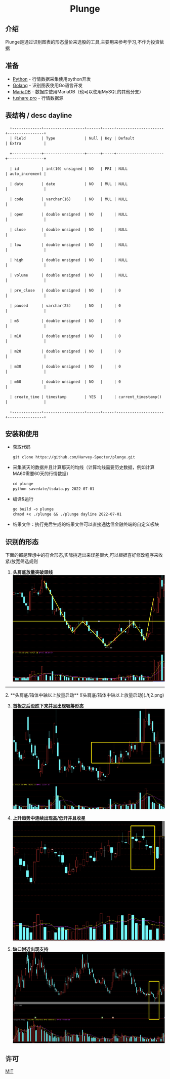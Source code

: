 <div align="center">
<h1>Plunge</h1>
</div>

<!-- **中文** |  [日文](./README.JP.md) -->

## 介绍

Plunge是通过识别图表的形态量价来选股的工具,主要用来参考学习,不作为投资依据

## 准备

- [Python](https://www.python.org/) - 行情数据采集使用python开发
- [Golang](https://go.dev/) - 识别图表使用Go语言开发
- [MariaDB](https://mariadb.org/) - 数据库使用MariaDB（也可以使用MySQL的其他分支）
- [tushare.pro](https://tushare.pro/) - 行情数据源

## 表结构 / desc dayline

      +-------------+------------------+------+-----+---------------------+----------------+
      | Field       | Type             | Null | Key | Default             | Extra          |

      +-------------+------------------+------+-----+---------------------+----------------+

      | id          | int(10) unsigned | NO   | PRI | NULL                | auto_increment |

      | date        | date             | NO   | MUL | NULL                |                |

      | code        | varchar(16)      | NO   | MUL | NULL                |                |

      | open        | double unsigned  | NO   |     | NULL                |                |

      | close       | double unsigned  | NO   |     | NULL                |                |

      | low         | double unsigned  | NO   |     | NULL                |                |

      | high        | double unsigned  | NO   |     | NULL                |                |

      | volume      | double unsigned  | NO   |     | NULL                |                |

      | pre_close   | double unsigned  | NO   |     | 0                   |                |

      | paused      | varchar(25)      | NO   |     | 0                   |                |

      | m5          | double unsigned  | NO   |     | 0                   |                |

      | m10         | double unsigned  | NO   |     | 0                   |                |

      | m20         | double unsigned  | NO   |     | 0                   |                |

      | m30         | double unsigned  | NO   |     | 0                   |                |

      | m60         | double unsigned  | NO   |     | 0                   |                |

      | create_time | timestamp        | YES  |     | current_timestamp() |                |

      +-------------+------------------+------+-----+---------------------+----------------+

## 安装和使用
- 获取代码  

      git clone https://github.com/Harvey-Specter/plunge.git
- 采集某天的数据并且计算那天的均线（计算均线需要历史数据，例如计算MA60需要60天的行情数据）

      cd plunge
      python savedate/tsdata.py 2022-07-01
- 编译&运行

      go build -o plunge
      chmod +x ./plunge && ./plunge dayline 2022-07-01

- 结果文件：执行完后生成的结果文件可以直接通达信金融终端的自定义板块
      
## 识别的形态
下面的都是理想中的符合形态,实际挑选出来误差很大,可以根据喜好修改程序来收紧/放宽筛选规则

1.	**头肩底放量突破颈线**    
   ![头肩底突破1](./tj1.png)  

<hr></hr>
2.	**头肩底/箱体中轴以上放量启动**  
   ![头肩底/箱体中轴以上放量启动](./tj2.png)

3.	**首板之后没跌下来并且出现吸筹形态**  
   ![吸筹](./xc.png)

4.	**上升趋势中连续出现高/低开并且收星** 
   ![收星](./star.png)

5.	**缺口附近出现支持** 
   ![缺口](./qk.png)

## 许可
[MIT](./LICENSE)